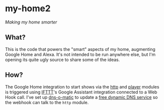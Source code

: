 my-home2
========

*Making my home smarter*

## What?

This is the code that powers the "smart" aspects of my home, augmenting Google Home and Alexa. It's not intended to be run anywhere else, but I'm opening its quite ugly source to share some of the ideas.

## How?

The Google Home integration to start shows via the [http][4] and [player][5] modules is triggered using [IFTTT][1]'s Google Assistant integration connected to a Web Hook call. I've set up [dns-o-matic][2] to update a [free dynamic DNS service][3] so the webhook can talk to the `http` module.

[1]: https://ifttt.com/discover
[2]: https://dnsomatic.com/
[3]: https://freedns.afraid.org
[4]: src/modules/http.js
[5]: src/modules/player.js
